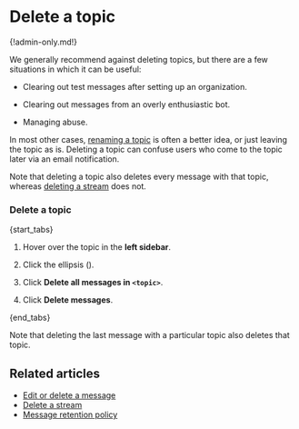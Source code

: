 # Delete a topic

{!admin-only.md!}

We generally recommend against deleting topics, but there are a few
situations in which it can be useful:

* Clearing out test messages after setting up an organization.

* Clearing out messages from an overly enthusiastic bot.

* Managing abuse.

In most other cases, [renaming a topic](/help/rename-a-topic) is often a
better idea, or just leaving the topic as is. Deleting a topic can confuse
users who come to the topic later via an email notification.

Note that deleting a topic also deletes every message with that topic,
whereas [deleting a stream](/help/delete-a-stream) does not.

### Delete a topic

{start_tabs}

1. Hover over the topic in the **left sidebar**.

1. Click the ellipsis (<i class="zulip-icon ellipsis-v-solid"></i>).

1. Click **Delete all messages in `<topic>`**.

1. Click **Delete messages**.

{end_tabs}

Note that deleting the last message with a particular topic also deletes
that topic.

## Related articles

* [Edit or delete a message](/help/edit-or-delete-a-message)
* [Delete a stream](/help/delete-a-stream)
* [Message retention policy](/help/message-retention-policy)
